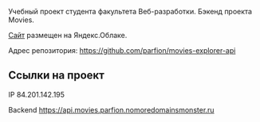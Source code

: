 Учебный проект студента факультета Веб-разработки. Бэкенд проекта Movies.

[Cайт](https://movies.parfion.nomoredomainsrocks.ru) размещен на Яндекс.Облаке.

Адрес репозитория: https://github.com/parfion/movies-explorer-api

## Ссылки на проект

IP 84.201.142.195

Backend https://api.movies.parfion.nomoredomainsmonster.ru

